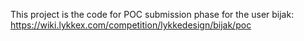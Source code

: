 This project is the code for POC submission phase for the user bijak: https://wiki.lykkex.com/competition/lykkedesign/bijak/poc